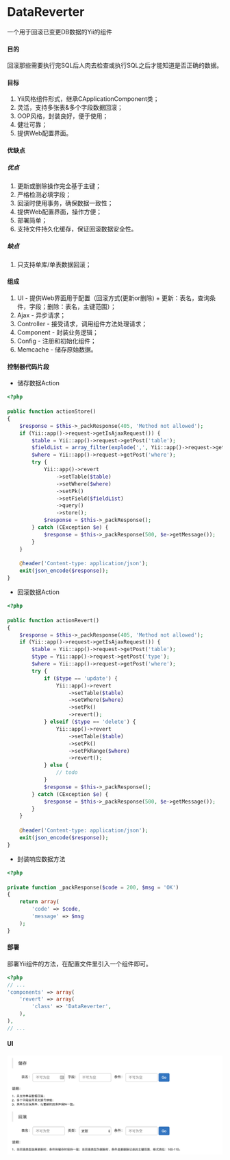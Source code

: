 # DataReverter
一个用于回滚已变更DB数据的Yii的组件

#### 目的
回滚那些需要执行完SQL后人肉去检查或执行SQL之后才能知道是否正确的数据。

#### 目标
1.  Yii风格组件形式，继承CApplicationComponent类；
2.  灵活，支持多张表&多个字段数据回滚；
3.  OOP风格，封装良好，便于使用；
4.  健壮可靠；
5.  提供Web配置界面。

#### 优缺点

##### 优点
1.  更新或删除操作完全基于主键；
2.  严格检测必填字段；
3.  回滚时使用事务，确保数据一致性；
4.  提供Web配置界面，操作方便；
5.  部署简单；
6.  支持文件持久化缓存，保证回滚数据安全性。

##### 缺点
1.  只支持单库/单表数据回滚；

#### 组成
1.  UI - 提供Web界面用于配置（回滚方式(更新or删除) + 更新：表名，查询条件，字段；删除：表名，主键范围）；
2.  Ajax - 异步请求；
3.  Controller - 接受请求，调用组件方法处理请求；
4.  Component - 封装业务逻辑；
5.  Config - 注册和初始化组件；
6.  Memcache - 储存原始数据。

#### 控制器代码片段

*  储存数据Action

```php
<?php

public function actionStore()
{
    $response = $this->_packResponse(405, 'Method not allowed');
    if (Yii::app()->request->getIsAjaxRequest()) {
        $table = Yii::app()->request->getPost('table');
        $fieldList = array_filter(explode(',', Yii::app()->request->getPost('field')));
        $where = Yii::app()->request->getPost('where');
        try {
            Yii::app()->revert
                ->setTable($table)
                ->setWhere($where)
                ->setPk()
                ->setField($fieldList)
                ->query()
                ->store();
            $response = $this->_packResponse();
        } catch (CException $e) {
            $response = $this->_packResponse(500, $e->getMessage());
        }
    }

    @header('Content-type: application/json');
    exit(json_encode($response));
}
```

*  回滚数据Action

```php
<?php

public function actionRevert()
{
    $response = $this->_packResponse(405, 'Method not allowed');
    if (Yii::app()->request->getIsAjaxRequest()) {
        $table = Yii::app()->request->getPost('table');
        $type = Yii::app()->request->getPost('type');
        $where = Yii::app()->request->getPost('where');
        try {
            if ($type == 'update') {
                Yii::app()->revert
                    ->setTable($table)
                    ->setWhere($where)
                    ->setPk()
                    ->revert();
            } elseif ($type == 'delete') {
                Yii::app()->revert
                    ->setTable($table)
                    ->setPk()
                    ->setPkRange($where)
                    ->revert();
            } else {
                // todo
            }
            $response = $this->_packResponse();
        } catch (CException $e) {
            $response = $this->_packResponse(500, $e->getMessage());
        }
    }

    @header('Content-type: application/json');
    exit(json_encode($response));
}
```

*  封装响应数据方法

```php
<?php

private function _packResponse($code = 200, $msg = 'OK')
{
    return array(
        'code' => $code,
        'message' => $msg
    );
}
```

#### 部署
部署Yii组件的方法，在配置文件里引入一个组件即可。

```php
<?php
// ...
'components' => array(
    'revert' => array(
        'class' => 'DataReverter',
    ),
),
// ...
```

#### UI
![alt DataReverter](https://raw.githubusercontent.com/phplaber/DataReverter/master/DataReverter.png)
